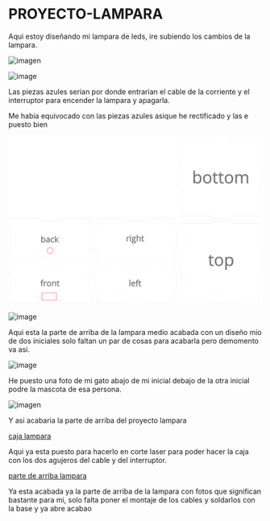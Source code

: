 # PROYECTO-LAMPARA

Aqui estoy diseñando mi lampara de leds, ire subiendo los cambios de la lampara.

![imagen](https://user-images.githubusercontent.com/78345826/116367442-a74cd580-a807-11eb-82a9-6cbe47c9cb0f.png)

![image](https://user-images.githubusercontent.com/78345826/116514168-f27bec80-a8ca-11eb-8908-a8dd276e5039.png)

Las piezas azules serian por donde entrarian el cable de la corriente y el interruptor para encender la lampara y apagarla.

Me habia equivocado con las piezas azules asique he rectificado y las e puesto bien

![](https://github.com/marcoshens/PROYECTO-LAMPARA/blob/main/caja%20lampara.svg)

![image](https://user-images.githubusercontent.com/78345826/116524794-10038300-a8d8-11eb-8991-b7d627c2fa2c.png)

Aqui esta la parte de arriba de la lampara medio acabada con un diseño mio de dos iniciales solo faltan un par de cosas para acabarla pero demomento va asi.

![image](https://user-images.githubusercontent.com/78345826/116524976-4e993d80-a8d8-11eb-93ac-c0ce14710e4a.png)

He puesto una foto de mi gato abajo de mi inicial debajo de la otra inicial podre la mascota de esa persona.

![imagen](https://user-images.githubusercontent.com/78345826/116664077-40aaf180-a998-11eb-8f3c-d88fba525a26.png)

Y asi acabaria la parte de arriba del proyecto lampara

[caja lampara](https://github.com/marcoshens/PROYECTO-LAMPARA/blob/main/dise%C3%B1o%20marcos%20lampara.svg)

Aqui ya esta puesto para hacerlo en corte laser para poder hacer la caja con los dos agujeros del cable y del interruptor.

[parte de arriba lampara](https://github.com/marcoshens/PROYECTO-LAMPARA/blob/main/dise%C3%B1o%20marcos%20lampara.svg)

Ya esta acabada ya la parte de arriba de la lampara con fotos que significan bastante para mi, solo falta poner el montaje de los cables y soldarlos con la base y ya abre acabao
